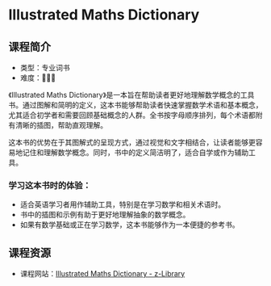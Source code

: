 # Illustrated Maths Dictionary

## 课程简介

- 类型：专业词书
- 难度：🌟🌟🌟

《Illustrated Maths Dictionary》是一本旨在帮助读者更好地理解数学概念的工具书。通过图解和简明的定义，这本书能够帮助读者快速掌握数学术语和基本概念，尤其适合初学者和需要回顾基础概念的人群。全书按字母顺序排列，每个术语都附有清晰的插图，帮助直观理解。

这本书的优势在于其图解式的呈现方式，通过视觉和文字相结合，让读者能够更容易地记住和理解数学概念。同时，书中的定义简洁明了，适合自学或作为辅助工具。

### 学习这本书时的体验：
- 适合英语学习者用作辅助工具，特别是在学习数学和相关术语时。
- 书中的插图和示例有助于更好地理解抽象的数学概念。
- 如果有数学基础或正在学习数学，这本书能够作为一本便捷的参考书。

## 课程资源

- 课程网站：[Illustrated Maths Dictionary - z-Library](https://z-lib.fm/book/16970595/81e535/illustrated-maths-dictionary.html)
